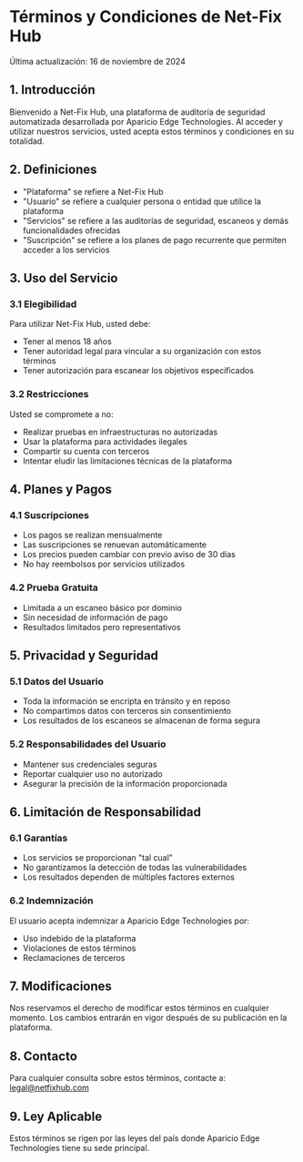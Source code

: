 # Términos y Condiciones de Net-Fix Hub

Última actualización: 16 de noviembre de 2024

## 1. Introducción

Bienvenido a Net-Fix Hub, una plataforma de auditoría de seguridad automatizada desarrollada por Aparicio Edge Technologies. Al acceder y utilizar nuestros servicios, usted acepta estos términos y condiciones en su totalidad.

## 2. Definiciones

- "Plataforma" se refiere a Net-Fix Hub
- "Usuario" se refiere a cualquier persona o entidad que utilice la plataforma
- "Servicios" se refiere a las auditorías de seguridad, escaneos y demás funcionalidades ofrecidas
- "Suscripción" se refiere a los planes de pago recurrente que permiten acceder a los servicios

## 3. Uso del Servicio

### 3.1 Elegibilidad
Para utilizar Net-Fix Hub, usted debe:
- Tener al menos 18 años
- Tener autoridad legal para vincular a su organización con estos términos
- Tener autorización para escanear los objetivos especificados

### 3.2 Restricciones
Usted se compromete a no:
- Realizar pruebas en infraestructuras no autorizadas
- Usar la plataforma para actividades ilegales
- Compartir su cuenta con terceros
- Intentar eludir las limitaciones técnicas de la plataforma

## 4. Planes y Pagos

### 4.1 Suscripciones
- Los pagos se realizan mensualmente
- Las suscripciones se renuevan automáticamente
- Los precios pueden cambiar con previo aviso de 30 días
- No hay reembolsos por servicios utilizados

### 4.2 Prueba Gratuita
- Limitada a un escaneo básico por dominio
- Sin necesidad de información de pago
- Resultados limitados pero representativos

## 5. Privacidad y Seguridad

### 5.1 Datos del Usuario
- Toda la información se encripta en tránsito y en reposo
- No compartimos datos con terceros sin consentimiento
- Los resultados de los escaneos se almacenan de forma segura

### 5.2 Responsabilidades del Usuario
- Mantener sus credenciales seguras
- Reportar cualquier uso no autorizado
- Asegurar la precisión de la información proporcionada

## 6. Limitación de Responsabilidad

### 6.1 Garantías
- Los servicios se proporcionan "tal cual"
- No garantizamos la detección de todas las vulnerabilidades
- Los resultados dependen de múltiples factores externos

### 6.2 Indemnización
El usuario acepta indemnizar a Aparicio Edge Technologies por:
- Uso indebido de la plataforma
- Violaciones de estos términos
- Reclamaciones de terceros

## 7. Modificaciones

Nos reservamos el derecho de modificar estos términos en cualquier momento. Los cambios entrarán en vigor después de su publicación en la plataforma.

## 8. Contacto

Para cualquier consulta sobre estos términos, contacte a:
legal@netfixhub.com

## 9. Ley Aplicable

Estos términos se rigen por las leyes del país donde Aparicio Edge Technologies tiene su sede principal.
